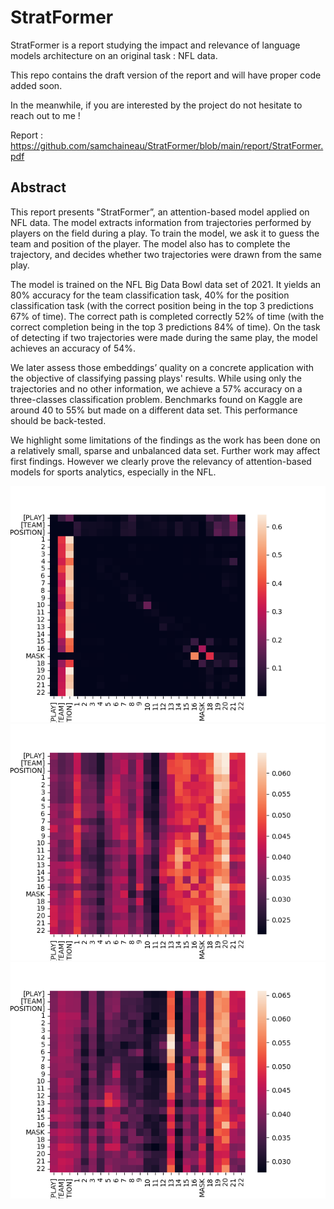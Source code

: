 # StratFormer

StratFormer is a report studying the impact and relevance of language models architecture on an original task : NFL data. 

This repo contains the draft version of the report and will have proper code added soon. 

In the meanwhile, if you are interested by the project do not hesitate to reach out to me !

Report : https://github.com/samchaineau/StratFormer/blob/main/report/StratFormer.pdf

## Abstract 

This report presents "StratFormer”, an attention-based model applied on NFL data. The model extracts
information from trajectories performed by players on the field during a play. To train the model, we ask it to
guess the team and position of the player. The model also has to complete the trajectory, and decides whether
two trajectories were drawn from the same play.

The model is trained on the NFL Big Data Bowl data set of 2021. It yields an 80% accuracy for the
team classification task, 40% for the position classification task (with the correct position being in the top 3
predictions 67% of time). The correct path is completed correctly 52% of time (with the correct completion
being in the top 3 predictions 84% of time). On the task of detecting if two trajectories were made during
the same play, the model achieves an accuracy of 54%.

We later assess those embeddings’ quality on a concrete application with the objective of classifying
passing plays' results. While using only the trajectories and no other information, we achieve a 57% accuracy
on a three-classes classification problem. Benchmarks found on Kaggle are around 40 to 55% but made on
a different data set. This performance should be back-tested.

We highlight some limitations of the findings as the work has been done on a relatively small, sparse
and unbalanced data set. Further work may affect first findings. However we clearly prove the relevancy of
attention-based models for sports analytics, especially in the NFL.


![Attention examples from trajectories, first attention layer](https://github.com/samchaineau/StratFormer/blob/main/resources/images/Example_1_Attention_1.png?raw=true)
![Attention examples from trajectories, second attention layer](https://github.com/samchaineau/StratFormer/blob/main/resources/images/Example_1_Attention_2.png?raw=true)
![Attention examples from trajectories, third attention layer](https://github.com/samchaineau/StratFormer/blob/main/resources/images/Example_1_Attention_3.png?raw=true)
